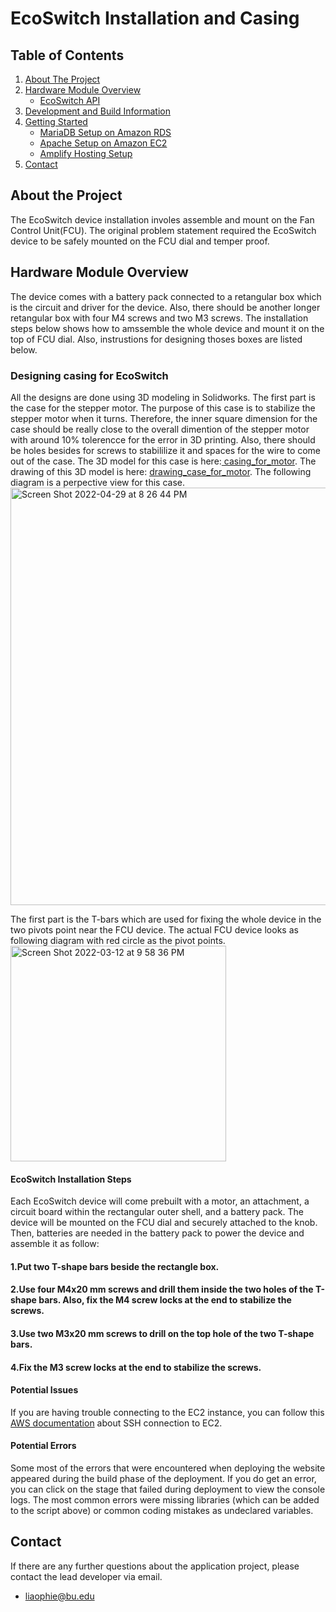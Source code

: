 # EcoSwitch Installation and Casing
## Table of Contents
  <ol>
    <li>
      <a href="#about-the-project">About The Project</a>
    </li>
    <li>
      <a href="#hardware-module-overview">Hardware Module Overview</a>
      <ul>
        <li><a href="#ecoswitch-api">EcoSwitch API</a></li>
      </ul>
    </li>
    <li>
      <a href="#development-and-build-information">Development and Build Information</a>
    </li>
    <li>
      <a href="#getting-started">Getting Started</a>
      <ul>
        <li><a href="#mariadb-setup-on-amazon-rds">MariaDB Setup on Amazon RDS</a></li>
        <li><a href="#apache-setup-on-amazon-ec2">Apache Setup on Amazon EC2</a></li>
        <li><a href="#amplify-hosting-setup">Amplify Hosting Setup</a></li>
      </ul>
    </li>
  <li>
      <a href="#contact">Contact</a>
    </li>
  </ol>

## About the Project
The EcoSwitch device installation involes assemble and mount on the Fan Control Unit(FCU). The original problem statement required the EcoSwitch device to be safely mounted on the FCU dial and temper proof. 

## Hardware Module Overview
The device comes with a battery pack connected to a retangular box which is the circuit and driver for the device. Also, there should be another longer retangular box with four M4 screws and two M3 screws. The installation steps below shows how to amssemble the whole device and mount it on the top of FCU dial. Also, instrustions for designing thoses boxes are listed below.
### Designing casing for EcoSwitch
All the designs are done using 3D modeling in Solidworks. The first part is the case for the stepper motor. The purpose of this case is to stabilize the stepper motor when it turns. Therefore, the inner square  dimension for the case should be really close to the overall dimention of the stepper motor with around 10% tolerencce for the error in 3D printing. Also, there should be holes besides for screws to stabililize it and spaces for the wire to come out of the case. The 3D model for this case is here:<a href="https://github.com/mharkess/EcoSwitch/blob/main/EcoSwitch_Casing_and_install/Part1.SLDPRT"> casing_for_motor</a>. The drawing of this 3D model is here: <a href="https://github.com/mharkess/EcoSwitch/blob/main/EcoSwitch_Casing_and_install/Part1_draw.SLDDRW"> drawing_case_for_motor</a>.
The following diagram is a perpective view for this case.
<img width="668" alt="Screen Shot 2022-04-29 at 8 26 44 PM" src="https://user-images.githubusercontent.com/90203309/166083251-9bbdfed4-f2da-4a0c-9ff0-239c50839130.png">

The first part is the T-bars which are used for fixing the whole device in the two pivots point near the FCU device.
The actual FCU device looks as following diagram with red circle as the pivot points.
<img width="345" alt="Screen Shot 2022-03-12 at 9 58 36 PM" src="https://user-images.githubusercontent.com/90203309/166084199-de4c2ef9-8fcf-4f0e-b598-abf65261c6b4.png">



#### EcoSwitch Installation Steps
Each EcoSwitch device will come prebuilt with a motor, an attachment, a circuit board within the rectangular outer shell, and a battery pack. The device will be mounted on the FCU dial and securely attached to the knob. Then, batteries are needed in the battery pack to power the device and assemble it as follow:
#### 1.Put two T-shape bars beside the rectangle box. 
#### 2.Use four M4x20 mm screws and drill them inside the two holes of the T-shape bars. Also, fix the M4 screw locks at the end to stabilize the screws.
#### 3.Use two M3x20 mm screws to drill on the top hole of the two T-shape bars.
#### 4.Fix the M3 screw locks at the end to stabilize the screws.



#### Potential Issues
If you are having trouble connecting to the EC2 instance, you can follow this [AWS documentation](https://docs.aws.amazon.com/AWSEC2/latest/UserGuide/AccessingInstancesLinux.html) about SSH connection to EC2.
 

#### Potential Errors
Some most of the errors that were encountered when deploying the website appeared during the build phase of the deployment. If you do get an error, you can click on the stage that failed during deployment to view the console logs. The most common errors were missing libraries (which can be added to the script above) or common coding mistakes as undeclared variables.  

## Contact
If there are any further questions about the application project, please contact the lead developer via email.
* liaophie@bu.edu
